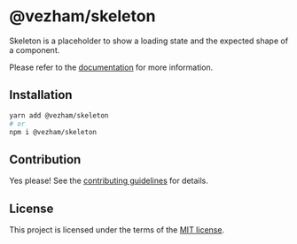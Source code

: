 # @vezham/skeleton

Skeleton is a placeholder to show a loading state and the expected shape of a component.

Please refer to the [documentation](https://heroui.com/docs/components/skeleton) for more information.

## Installation

```sh
yarn add @vezham/skeleton
# or
npm i @vezham/skeleton
```

## Contribution

Yes please! See the
[contributing guidelines](https://github.com/vezham/heroui/blob/master/CONTRIBUTING.md)
for details.

## License

This project is licensed under the terms of the
[MIT license](https://github.com/vezham/heroui/blob/master/LICENSE).
